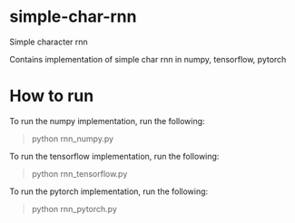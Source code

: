 # simple-char-rnn
Simple character rnn

Contains implementation of simple char rnn in numpy, tensorflow, pytorch

# How to run
To run the numpy implementation, run the following:
> python rnn_numpy.py

To run the tensorflow implementation, run the following:
> python rnn_tensorflow.py

To run the pytorch implementation, run the following:
> python rnn_pytorch.py